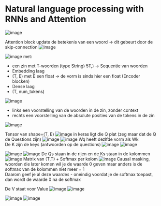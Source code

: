 # Natural language processing with RNNs and Attention

![image](https://github.com/user-attachments/assets/ec322550-5036-4484-8b6a-d64763fba22a)

Attention block update de betekenis van een woord -> dit gebeurt door de skip-connection
![image](https://github.com/user-attachments/assets/26ad7df5-ed1c-4a30-9e60-457dbdfc09e1)

![image](https://github.com/user-attachments/assets/1a6375ac-e21e-40f6-a287-4bb401194003)
met:
  - een zin met T-woorden (type String) 5T,) -> Sequentie van woorden
  - Embedding laag
  - (T, E) met E een float -> de vorm is sinds hier een float (Encoder blocken)
  - Dense laag
  - (T, num_tokens)

![image](https://github.com/user-attachments/assets/27f08c7a-e6a2-452f-abe5-c3c9b8e4950b)

* links een voorstelling van de woorden in de zin, zonder context
* rechts een voorstelling van de absolute posities van de tokens in de zin

![image](https://github.com/user-attachments/assets/1bbe79fd-f8b9-4aaa-b460-7360e18b1e25)

Tensor van shape=(T, E)
![image](https://github.com/user-attachments/assets/d4799282-3e8c-484c-85d9-b4f8f613322f)
in keras ligt die Q plat (zeg maar dat de Q de Questions zijn)
![image](https://github.com/user-attachments/assets/16ea4c5c-00e0-4291-a56e-47b755a16344)
![image](https://github.com/user-attachments/assets/ccccf2c5-2db3-4db4-8b17-6b361892a942)
Wq heeft dezlfde vorm als Wk \
De K zijn de keys (antwoorden op de questions)
![image](https://github.com/user-attachments/assets/9837807f-30b0-4384-8677-a1ff5816f928)
![image](https://github.com/user-attachments/assets/5c9a546d-0627-49a3-885c-110381f4fa49)

![image](https://github.com/user-attachments/assets/9b246b93-5e7e-4dde-a464-40df7c58cd95)
![image](https://github.com/user-attachments/assets/9a72e8e6-4993-4eff-a60f-a7cecdf0606d)
De Qs staan in de rijen en de Ks staan in de kolommen
![image](https://github.com/user-attachments/assets/cc6a1e29-2f8d-4811-9d57-454e0599b31b)
Matrix van (T,T) + Softmax per kolom
![image](https://github.com/user-attachments/assets/61977656-bb55-4780-8d6d-baffc94d6882)
Causal masking, woorden die later komen wil je de waarde 0 geven maar anders is de softmax van de kolommen niet meer = 1 \
Daarom geef je al deze waardes - oneindig voordat je de softmax toepast, dan wordt de waarde 0 na de softmax

De V staat voor Value
![image](https://github.com/user-attachments/assets/5c3cc3a0-c4c9-4215-8ec4-e788fcd53c6c)
![image](https://github.com/user-attachments/assets/8fab1d5e-f317-46bf-b080-374e2a8bfe8e)

![image](https://github.com/user-attachments/assets/e859eefe-3fd5-4f4d-b97a-351375b5041d)
![image](https://github.com/user-attachments/assets/f2e1b648-f5d9-478e-8fae-0a87f76a50d5)



